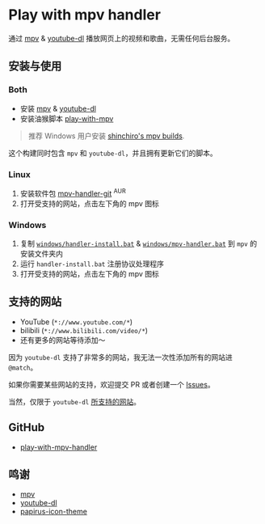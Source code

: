 # Play with mpv handler

通过 [mpv](https://mpv.io/) & [youtube-dl](https://github.com/ytdl-org/youtube-dl/) 播放网页上的视频和歌曲，无需任何后台服务。

## 安装与使用

### Both

- 安装 [mpv](https://mpv.io/installation/) & [youtube-dl](https://github.com/ytdl-org/youtube-dl/)
- 安装油猴脚本 [play-with-mpv](https://greasyfork.org/scripts/416271-play-with-mpv)

> 推荐 Windows 用户安装 [shinchiro's mpv builds](https://sourceforge.net/projects/mpv-player-windows/files).

这个构建同时包含 `mpv` 和 `youtube-dl`，并且拥有更新它们的脚本。

### Linux

1. 安装软件包 [mpv-handler-git](https://aur.archlinux.org/packages/mpv-handler-git/) <sup>AUR</sup>
2. 打开受支持的网站，点击左下角的 mpv 图标

### Windows

1. 复制 [`windows/handler-install.bat`](https://github.com/akiirui/play-with-mpv-handler/tree/main/windows/handler-install.bat) & [`windows/mpv-handler.bat`](https://github.com/akiirui/play-with-mpv-handler/tree/main/windows/mpv-handler.bat) 到 `mpv` 的安装文件夹内
2. 运行 `handler-install.bat` 注册协议处理程序
3. 打开受支持的网站，点击左下角的 mpv 图标

## 支持的网站

- YouTube (`*://www.youtube.com/*`)
- bilibili (`*://www.bilibili.com/video/*`)
- 还有更多的网站等待添加～

因为 `youtube-dl` 支持了非常多的网站，我无法一次性添加所有的网站进 `@match`。

如果你需要某些网站的支持，欢迎提交 PR 或者创建一个 [Issues](https://github.com/akiirui/play-with-mpv-handler/issues/new)。

当然，仅限于 `youtube-dl` [所支持的网站](https://ytdl-org.github.io/youtube-dl/supportedsites.html)。

## GitHub

- [play-with-mpv-handler](https://github.com/akiirui/play-with-mpv-handler/)

## 鸣谢

- [mpv](https://mpv.io/)
- [youtube-dl](https://github.com/ytdl-org/youtube-dl/)
- [papirus-icon-theme](https://github.com/PapirusDevelopmentTeam/papirus-icon-theme)
